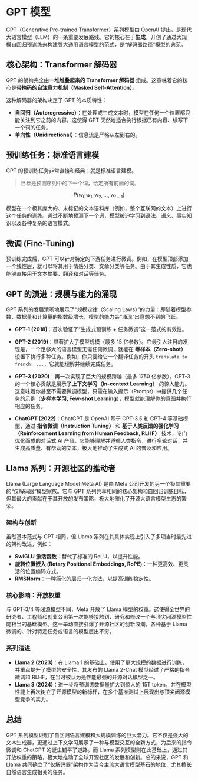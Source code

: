 # GPT 模型

GPT（Generative Pre-trained Transformer）系列模型由 OpenAI 提出，是现代大语言模型（LLM）的一条重要发展路线。它的核心在于**生成**，开创了通过大规模自回归预训练来构建强大通用语言模型的范式，是“解码器路径”模型的典范。

## 核心架构：Transformer 解码器

GPT 的架构完全由**一堆堆叠起来的 Transformer 解码器** 组成。这意味着它的核心是**带掩码的自注意力机制（Masked Self-Attention）**。

这种解码器的架构决定了 GPT 的本质特性：

-   **自回归（Autoregressive）**：在处理或生成文本时，模型在任何一个位置都只能关注到它之前的内容，这使得 GPT 天然地适合执行根据已有内容、续写下一个词的任务。
-   **单向性（Unidirectional）**：信息流是严格从左到右的。

## 预训练任务：标准语言建模

GPT 的预训练任务非常直接和经典：就是标准语言建模。

> 目标是预测序列中的下一个词，给定所有前面的词。

$$ P(w_t | w_1, w_2, ..., w_{t-1}) $$

模型在一个极其庞大的、未标记的文本语料库（例如，整个互联网的文本）上进行这个任务的训练。通过不断地预测下一个词，模型被迫学习到语法、语义、事实知识以及各种复杂的语言模式。

## 微调 (Fine-Tuning)

预训练完成后，GPT 可以针对特定的下游任务进行微调。例如，在模型顶部添加一个线性层，就可以将其用于情感分类、文章分类等任务。由于其生成性质，它也能够直接用于文本摘要、翻译和对话等任务。

## GPT 的演进：规模与能力的涌现

GPT 系列的发展清晰地展示了“规模定律（Scaling Laws）”的力量：即随着模型参数、数据量和计算量的指数级增长，模型的能力会“涌现”出意想不到的飞跃。

-   **GPT-1 (2018)**：首次验证了“生成式预训练 + 任务微调”这一范式的有效性。

-   **GPT-2 (2019)**：显著扩大了模型规模（最多 15 亿参数）。它最引人注目的发现是，一个足够大的语言模型无需任何微调，就能在 **零样本（Zero-shot）** 设置下执行多种任务。例如，你只要给它一个翻译任务的开头 `translate to french: ...`，它就能理解并继续完成任务。

-   **GPT-3 (2020)**：再一次实现了巨大的规模跨越（最多 1750 亿参数）。GPT-3 的一个核心贡献是展示了**上下文学习（In-context Learning）** 的惊人能力。这意味着你甚至不需要微调模型，只需在输入提示（Prompt）中提供几个任务的示例（**少样本学习, Few-shot Learning**），模型就能理解你的意图并执行相应的任务。

-   **ChatGPT (2022)**：ChatGPT 是 OpenAI 基于 GPT-3.5 和 GPT-4 等基础模型，通过 **指令微调（Instruction Tuning）** 和 **基于人类反馈的强化学习（Reinforcement Learning from Human Feedback, RLHF）** 技术，专门优化而成的对话式 AI 产品。它能够理解并遵循人类指令，进行多轮对话，并生成高质量、有帮助的文本，极大地推动了生成式 AI 的普及和应用。

## Llama 系列：开源社区的推动者

Llama (Large Language Model Meta AI) 是由 Meta 公司开发的另一个极其重要的“仅解码器”模型家族。它与 GPT 系列共享相同的核心架构和自回归训练目标，但其最大的贡献在于其开放的发布策略，极大地催化了开源大语言模型生态的繁荣。

### 架构与创新

虽然基本范式与 GPT 相同，但 Llama 系列在其具体实现上引入了多项当时最先进的架构改进，例如：
- **SwiGLU 激活函数**：替代了标准的 ReLU，以提升性能。
- **旋转位置嵌入 (Rotary Positional Embeddings, RoPE)**：一种更高效、更灵活的位置编码方式。
- **RMSNorm**：一种简化的层归一化方法，以提高训练稳定性。

### 核心影响：开放权重

与 GPT-3/4 等闭源模型不同，Meta 开放了 Llama 模型的权重。这使得全世界的研究者、工程师和创业公司第一次能够接触到、研究和修改一个与顶尖闭源模型性能相当的基础模型。这一举动直接引爆了开源社区的创新浪潮，各种基于 Llama 微调的、针对特定任务或语言的模型层出不穷。

### 系列演进

- **Llama 2 (2023)**：在 Llama 1 的基础上，使用了更大规模的数据进行训练，并重点提升了模型的安全性。其发布的 Llama 2-Chat 模型经过了严格的指令微调和 RLHF，在当时被认为是性能最强的开源对话模型之一。
- **Llama 3 (2024)**：进一步将预训练数据量扩大到惊人的 15T token，并在模型性能上再次树立了开源模型的新标杆，在多个基准测试上展现出与顶尖闭源模型竞争的实力。

## 总结

GPT 系列模型证明了自回归语言建模和大规模训练的巨大潜力。它不仅是强大的文本生成器，更通过上下文学习展示了一种与模型交互的全新方式，为后来的指令微调和 ChatGPT 的诞生铺平了道路。而 Llama 系列模型则在此基础上，通过其开放权重的策略，极大地推动了全球开源社区的发展和创新。总的来说，GPT 和 Llama 共同确立了“仅解码器”架构作为当今主流大语言模型基石的地位，尤其擅长自然语言生成相关的任务。